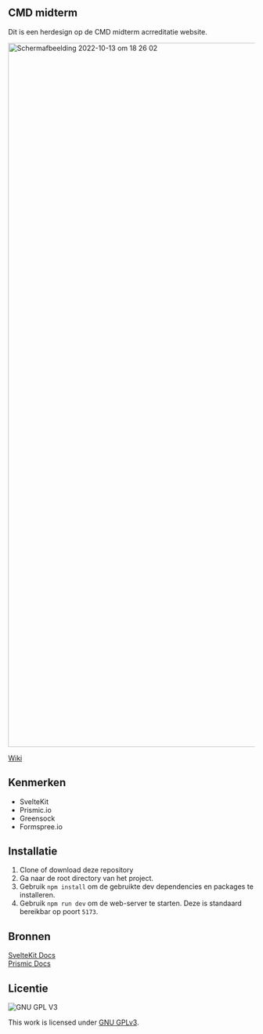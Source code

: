 ## CMD midterm

Dit is een herdesign op de CMD midterm acrreditatie website.

<img width="1436" alt="Schermafbeelding 2022-10-13 om 18 26 02" src="https://user-images.githubusercontent.com/90189750/195652668-efcf0c6a-6fa2-4674-a416-64138cd0e993.png">




[Wiki](https://github.com/SCNMC/lose-your-head-the-client-case/wiki)
## Kenmerken

* SvelteKit
* Prismic.io
* Greensock
* Formspree.io

## Installatie

1. Clone of download deze repository
2. Ga naar de root directory van het project.
3. Gebruik `npm install` om de gebruikte dev dependencies en packages te installeren.
4. Gebruik `npm run dev` om de web-server te starten. Deze is standaard bereikbar op poort `5173`.

## Bronnen

[SvelteKit Docs](https://kit.svelte.dev/docs/introduction)
<br>
[Prismic Docs](https://prismic.io/docs/technologies/svelte)





## Licentie

![GNU GPL V3](https://www.gnu.org/graphics/gplv3-127x51.png)

This work is licensed under [GNU GPLv3](./LICENSE).

